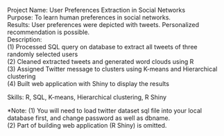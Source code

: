 Project Name: User Preferences Extraction in Social Networks                        
Purpose: To learn human preferences in social networks.              
Results: User preferences were depicted with tweets. Personalized recommendation is possible.                           
Description:                           
(1) Processed SQL query on database to extract all tweets of three randomly selected users                  
(2) Cleaned extracted tweets and generated word clouds using R                
(3) Assigned Twitter message to clusters using K-means and Hierarchical clustering              
(4) Built web application with Shiny to display the results                 

Skills: R, SQL, K-means, Hierarchical clustering, R Shiny

*Note: 
(1) You will need to load twitter dataset sql file into your local database first, 
    and change password as well as dbname.                           
(2) Part of building web application (R Shiny) is omitted.                  
